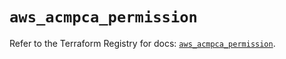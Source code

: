 # `aws_acmpca_permission`

Refer to the Terraform Registry for docs: [`aws_acmpca_permission`](https://registry.terraform.io/providers/hashicorp/aws/5.90.1/docs/resources/acmpca_permission).
